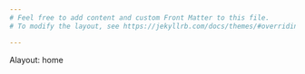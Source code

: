 ```yaml
---
# Feel free to add content and custom Front Matter to this file.
# To modify the layout, see https://jekyllrb.com/docs/themes/#overriding-theme-defaults

---
```

Alayout: home
